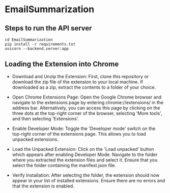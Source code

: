 # EmailSummarization

## Steps to run the API server

```
cd EmailSummarization
pip install -r requirements.txt
uvicorn --backend.server:app
```

## Loading the Extension into Chrome

- Download and Unzip the Extension:
  First, clone this repository or download the zip file of the extension to your local machine. If downloaded as a zip, extract the contents to a folder of your choice.

- Open Chrome Extensions Page:
  Open the Google Chrome browser and navigate to the extensions page by entering chrome://extensions/ in the address bar. Alternatively, you can access this page by clicking on the three dots at the top-right corner of the browser, selecting 'More tools', and then selecting 'Extensions'.

- Enable Developer Mode:
  Toggle the 'Developer mode' switch on the top-right corner of the extensions page. This allows you to load unpacked extensions.

- Load the Unpacked Extension:
  Click on the 'Load unpacked' button which appears after enabling Developer Mode. Navigate to the folder where you extracted the extension files and select it. Ensure that you select the folder containing the manifest.json file.

- Verify Installation:
  After selecting the folder, the extension should now appear in your list of installed extensions. Ensure there are no errors and that the extension is enabled.
